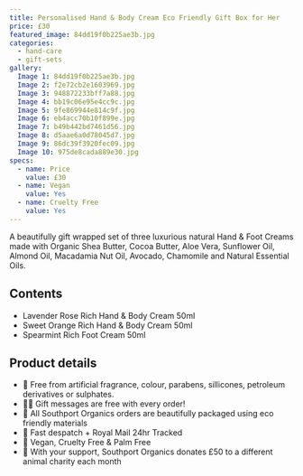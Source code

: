 ```yaml
---
title: Personalised Hand & Body Cream Eco Friendly Gift Box for Her
price: £30
featured_image: 84dd19f0b225ae3b.jpg
categories:
  - hand-care
  - gift-sets
gallery:
  Image 1: 84dd19f0b225ae3b.jpg
  Image 2: f2e72cb2e1603969.jpg
  Image 3: 948872233bff7a88.jpg
  Image 4: bb19c06e95e4cc9c.jpg
  Image 5: 9fe869944e814c9f.jpg
  Image 6: eb4acc70b10f899e.jpg
  Image 7: b49b442bd7461d56.jpg
  Image 8: d5aae6a0d78045d7.jpg
  Image 9: 86dc39f3920fec09.jpg
  Image 10: 975de8cada889e30.jpg
specs:
  - name: Price
    value: £30
  - name: Vegan
    value: Yes
  - name: Cruelty Free
    value: Yes
---
```


A beautifully gift wrapped set of three luxurious natural Hand & Foot Creams made with Organic Shea Butter, Cocoa Butter, Aloe Vera, Sunflower Oil, Almond Oil, Macadamia Nut Oil, Avocado, Chamomile and Natural Essential Oils.

## Contents

- Lavender Rose Rich Hand & Body Cream 50ml
- Sweet Orange Rich Hand & Body Cream 50ml
- Spearmint Rich Foot Cream 50ml

## Product details

- 🍊 Free from artificial fragrance, colour, parabens, sillicones, petroleum derivatives or sulphates.
- ✍🏼 Gift messages are free with every order!
- 🌿 All Southport Organics orders are beautifully packaged using eco friendly materials
- 📮 Fast despatch + Royal Mail 24hr Tracked
- 🐰 Vegan, Cruelty Free & Palm Free
- 🐾 With your support, Southport Organics donates £50 to a different animal charity each month
